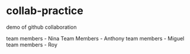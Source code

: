 # collab-practice
demo of github collaboration

team members - Nina
Team Members - Anthony
team members - Miguel
team members - Roy 




